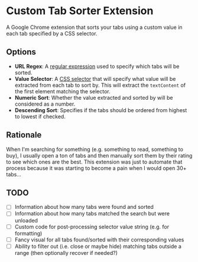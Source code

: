 # Custom Tab Sorter Extension
A Google Chrome extension that sorts your tabs using a custom value in each tab specified by a CSS selector.


## Options
- **URL Regex**: A [regular expression](https://developer.mozilla.org/en-US/docs/Web/JavaScript/Guide/Regular_Expressions) used to specify which tabs will be sorted.
- **Value Selector**: A [CSS selector](https://developer.mozilla.org/en-US/docs/Web/CSS/CSS_Selectors) that will specify what value will be extracted from each tab to sort by. This will extract the `textContent` of the first element matching the selector.
- **Numeric Sort**: Whether the value extracted and sorted by will be considered as a number.
- **Descending Sort**: Specifies if the tabs should be ordered from highest to lowest if checked.


## Rationale
When I'm searching for something (e.g. something to read, something to buy), I usually open a ton of tabs and then manually sort them by their rating to see which ones are the best. This extension was just to automate that process because it was starting to become a pain when I would open 30+ tabs...


## TODO
- [ ] Information about how many tabs were found and sorted
- [ ] Information about how many tabs matched the search but were unloaded
- [ ] Custom code for post-processing selector value string (e.g. for formatting)
- [ ] Fancy visual for all tabs found/sorted with their corresponding values
- [ ] Ability to filter out (i.e. close or maybe hide) matching tabs outside a range (then optionally recover if needed?)

